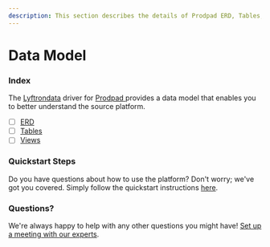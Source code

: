 ```yaml
---
description: This section describes the details of Prodpad ERD, Tables, and Views.
---
```


# Data Model

### Index

The  [Lyftrondata](https://www.lyftrondata.com/) driver for [Prodpad](https://www.lyftrondata.com/integration/prodpad/)[ ](https://www.lyftrondata.com/integration/prodpad/)provides a data model that enables you to better understand the source platform.

* [ ] [ERD](../../../business-analytics/prodpad/data-model/erd.md)
* [ ] [Tables](../../../business-analytics/prodpad/data-model/tables.md)
* [ ] [Views](../../../business-analytics/prodpad/data-model/views.md)

### Quickstart Steps

Do you have questions about how to use the platform? Don't worry; we've got you covered. Simply follow the quickstart instructions [here](../../../../quickstart-steps.md).

### Questions? <a href="#questions" id="questions"></a>

We're always happy to help with any other questions you might have! [Set up a meeting with our experts](https://www.lyftrondata.com/book-a-meeting/).

